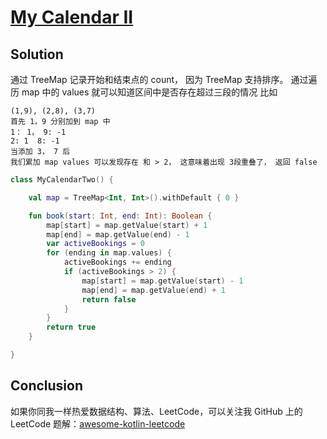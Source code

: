 # [My Calendar II][title]

## Solution
通过 TreeMap 记录开始和结束点的 count， 因为 TreeMap 支持排序。
通过遍历 map 中的 values 就可以知道区间中是否存在超过三段的情况
比如
```
(1,9), (2,8), (3,7)
首先 1，9 分别加到 map 中
1： 1， 9: -1
2: 1  8: -1
当添加 3， 7 后
我们累加 map values 可以发现存在 和 > 2， 这意味着出现 3段重叠了， 返回 false 
```

```kotlin
class MyCalendarTwo() {

    val map = TreeMap<Int, Int>().withDefault { 0 }

    fun book(start: Int, end: Int): Boolean {
        map[start] = map.getValue(start) + 1
        map[end] = map.getValue(end) - 1
        var activeBookings = 0
        for (ending in map.values) {
            activeBookings += ending
            if (activeBookings > 2) {
                map[start] = map.getValue(start) - 1
                map[end] = map.getValue(end) + 1
                return false
            }
        }
        return true
    }

}

```

## Conclusion

如果你同我一样热爱数据结构、算法、LeetCode，可以关注我 GitHub 上的 LeetCode 题解：[awesome-kotlin-leetcode][akl]



[title]: https://leetcode-cn.com/problems/find-the-duplicate-number/
[akl]: https://github.com/NightXlt/awesome-kotlin-leetcode
